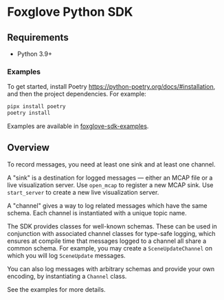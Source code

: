 # Foxglove Python SDK

## Requirements

- Python 3.9+

### Examples

To get started, install Poetry https://python-poetry.org/docs/#installation, and then the project dependencies. For example:

```sh
pipx install poetry
poetry install
```

Examples are available in [foxglove-sdk-examples](https://github.com/foxglove/foxglove-sdk/tree/main/python/foxglove-sdk-examples).

## Overview

To record messages, you need at least one sink and at least one channel.

A "sink" is a destination for logged messages — either an MCAP file or a live visualization server.
Use `open_mcap` to register a new MCAP sink. Use `start_server` to create a new live visualization
server.

A "channel" gives a way to log related messages which have the same schema. Each channel is
instantiated with a unique topic name.

The SDK provides classes for well-known schemas. These can be used in conjunction with associated
channel classes for type-safe logging, which ensures at compile time that messages logged to a
channel all share a common schema. For example, you may create a `SceneUpdateChannel` on which you
will log `SceneUpdate` messages.

You can also log messages with arbitrary schemas and provide your own encoding, by instantiating a
`Channel` class.

See the examples for more details.
